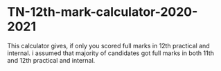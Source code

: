 # TN-12th-mark-calculator-2020-2021
This calculator gives, if only you scored full marks in 12th practical and internal. i assumed that majority of candidates got full marks in both 11th and 12th practical and internal. 
